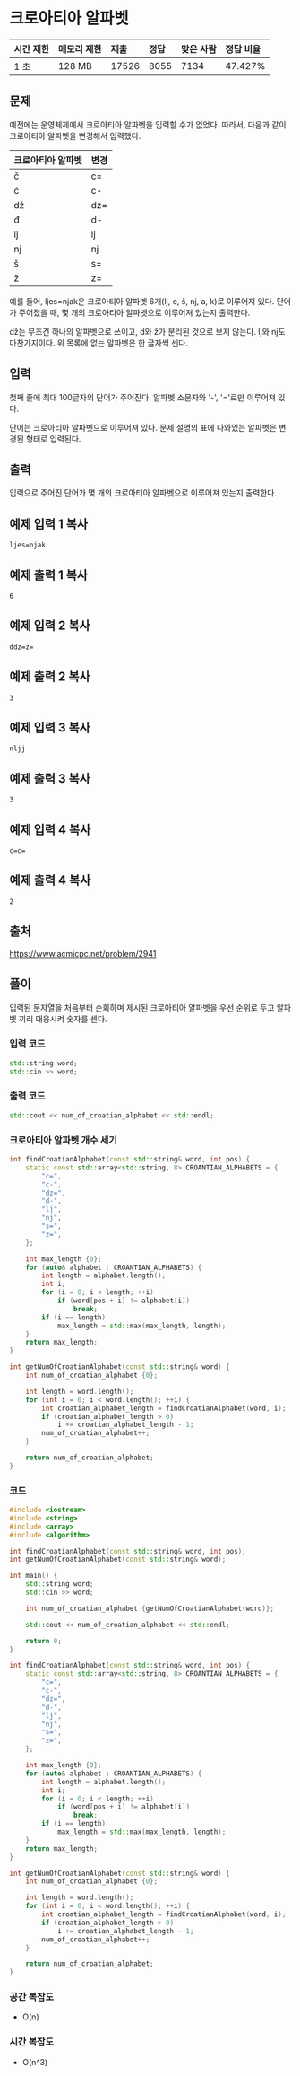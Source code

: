 # 크로아티아 알파벳

| 시간 제한 | 메모리 제한 | 제출  | 정답 | 맞은 사람 | 정답 비율 |
| :-------- | :---------- | :---- | :--- | :-------- | :-------- |
| 1 초      | 128 MB      | 17526 | 8055 | 7134      | 47.427%   |

## 문제

예전에는 운영체제에서 크로아티아 알파벳을 입력할 수가 없었다. 따라서, 다음과 같이 크로아티아 알파벳을 변경해서 입력했다.

| 크로아티아 알파벳 | 변경 |
| :---------------- | :--- |
| č                 | c=   |
| ć                 | c-   |
| dž                | dz=  |
| đ                 | d-   |
| lj                | lj   |
| nj                | nj   |
| š                 | s=   |
| ž                 | z=   |

예를 들어, ljes=njak은 크로아티아 알파벳 6개(lj, e, š, nj, a, k)로 이루어져 있다. 단어가 주어졌을 때, 몇 개의 크로아티아 알파벳으로 이루어져 있는지 출력한다.

dž는 무조건 하나의 알파벳으로 쓰이고, d와 ž가 분리된 것으로 보지 않는다. lj와 nj도 마찬가지이다. 위 목록에 없는 알파벳은 한 글자씩 센다.

## 입력

첫째 줄에 최대 100글자의 단어가 주어진다. 알파벳 소문자와 '-', '='로만 이루어져 있다.

단어는 크로아티아 알파벳으로 이루어져 있다. 문제 설명의 표에 나와있는 알파벳은 변경된 형태로 입력된다.

## 출력

입력으로 주어진 단어가 몇 개의 크로아티아 알파벳으로 이루어져 있는지 출력한다.



## 예제 입력 1 복사

```
ljes=njak
```

## 예제 출력 1 복사

```
6
```

## 예제 입력 2 복사

```
ddz=z=
```

## 예제 출력 2 복사

```
3
```

## 예제 입력 3 복사

```
nljj
```

## 예제 출력 3 복사

```
3
```

## 예제 입력 4 복사

```
c=c=
```

## 예제 출력 4 복사

```
2
```



## 출처

<https://www.acmicpc.net/problem/2941>



## 풀이

입력된 문자열을 처음부터 순회하며 제시된 크로아티아 알파벳을 우선 순위로 두고 알파벳 끼리 대응시켜 숫자를 센다.

### 입력 코드

``` C++
std::string word;
std::cin >> word;
```

### 출력 코드

``` C++
std::cout << num_of_croatian_alphabet << std::endl;
```

### 크로아티아 알파벳 개수 세기

``` C++
int findCroatianAlphabet(const std::string& word, int pos) {
    static const std::array<std::string, 8> CROANTIAN_ALPHABETS = {
        "c=",
        "c-",
        "dz=",
        "d-",
        "lj",
        "nj",
        "s=",
        "z=",
    };

    int max_length {0};
    for (auto& alphabet : CROANTIAN_ALPHABETS) {
        int length = alphabet.length();
        int i;
        for (i = 0; i < length; ++i)
            if (word[pos + i] != alphabet[i])
                break;
        if (i == length) 
            max_length = std::max(max_length, length);
    }
    return max_length;
}

int getNumOfCroatianAlphabet(const std::string& word) {
    int num_of_croatian_alphabet {0};

    int length = word.length();
    for (int i = 0; i < word.length(); ++i) {
        int croatian_alphabet_length = findCroatianAlphabet(word, i);
        if (croatian_alphabet_length > 0)
            i += croatian_alphabet_length - 1;
        num_of_croatian_alphabet++;
    }

    return num_of_croatian_alphabet;
}
```

### 코드

``` C++
#include <iostream>
#include <string>
#include <array>
#include <algorithm>

int findCroatianAlphabet(const std::string& word, int pos);
int getNumOfCroatianAlphabet(const std::string& word);

int main() {
    std::string word;
    std::cin >> word;

    int num_of_croatian_alphabet {getNumOfCroatianAlphabet(word)};

    std::cout << num_of_croatian_alphabet << std::endl;

    return 0;
}

int findCroatianAlphabet(const std::string& word, int pos) {
    static const std::array<std::string, 8> CROANTIAN_ALPHABETS = {
        "c=",
        "c-",
        "dz=",
        "d-",
        "lj",
        "nj",
        "s=",
        "z=",
    };

    int max_length {0};
    for (auto& alphabet : CROANTIAN_ALPHABETS) {
        int length = alphabet.length();
        int i;
        for (i = 0; i < length; ++i)
            if (word[pos + i] != alphabet[i])
                break;
        if (i == length) 
            max_length = std::max(max_length, length);
    }
    return max_length;
}

int getNumOfCroatianAlphabet(const std::string& word) {
    int num_of_croatian_alphabet {0};

    int length = word.length();
    for (int i = 0; i < word.length(); ++i) {
        int croatian_alphabet_length = findCroatianAlphabet(word, i);
        if (croatian_alphabet_length > 0)
            i += croatian_alphabet_length - 1;
        num_of_croatian_alphabet++;
    }

    return num_of_croatian_alphabet;
}

```

### 공간 복잡도

- O(n)

### 시간 복잡도

- O(n^3)